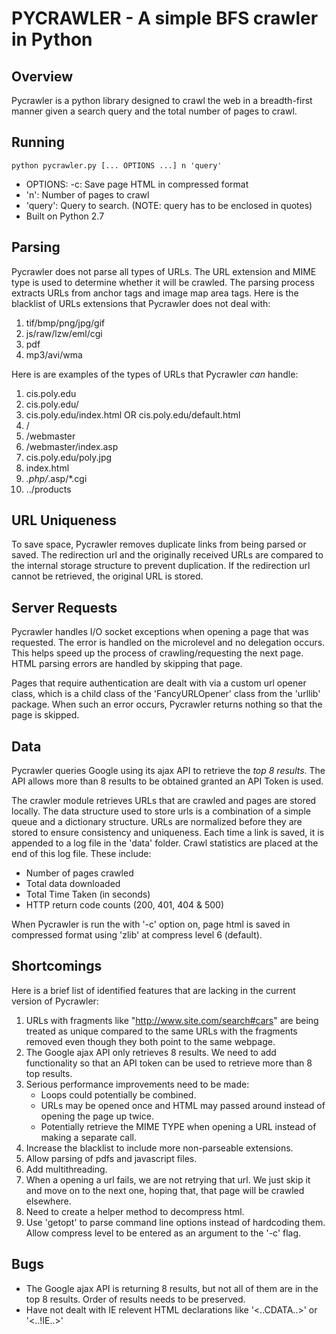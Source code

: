 PYCRAWLER - A simple BFS crawler in Python
==========================================

Overview
--------
Pycrawler is a python library designed to crawl the web in a breadth-first manner given a search query and the total
number of pages to crawl.

Running
-------
	python pycrawler.py [... OPTIONS ...] n 'query'
- OPTIONS: -c: Save page HTML in compressed format
- 'n': Number of pages to crawl
- 'query': Query to search. (NOTE: query has to be enclosed in quotes)
- Built on Python 2.7

Parsing
-------
Pycrawler does not parse all types of URLs. The URL extension and MIME type is used to determine whether it will be crawled.
The parsing process extracts URLs from anchor tags and image map area tags. Here is the blacklist of URLs extensions that
Pycrawler does not deal with:

1. tif/bmp/png/jpg/gif
2. js/raw/lzw/eml/cgi
3. pdf
4. mp3/avi/wma

Here is are examples of the types of URLs that Pycrawler *can* handle:

1.  cis.poly.edu
2.  cis.poly.edu/
3.  cis.poly.edu/index.html OR cis.poly.edu/default.html
4.  /
5.  /webmaster
6.  /webmaster/index.asp
7.  cis.poly.edu/poly.jpg
8.  index.html
9.  *.php/*.asp/*.cgi
10. ../products

URL Uniqueness
--------------
To save space, Pycrawler removes duplicate links from being parsed or saved. The redirection url and the originally received URLs
are compared to the internal storage structure to prevent duplication. If the redirection url cannot be retrieved, the original
URL is stored.

Server Requests
---------------
Pycrawler handles I/O socket exceptions when opening a page that was requested.
The error is handled on the microlevel and no delegation occurs. This helps speed up
the process of crawling/requesting the next page. HTML parsing errors are handled by skipping that page.

Pages that require authentication are dealt with via a custom url opener class, which is a child class of the
'FancyURLOpener' class from the 'urllib' package. When such an error occurs, Pycrawler returns nothing so that
the page is skipped.

Data
----
Pycrawler queries Google using its ajax API to retrieve the *top 8 results*. The API allows more than
8 results to be obtained granted an API Token is used.

The crawler module retrieves URLs that are crawled and pages are stored locally. The data structure
used to store urls is a combination of a simple queue and a dictionary structure. URLs are normalized before
they are stored to ensure consistency and uniqueness. Each time a link is saved, it is appended to a log file
in the 'data' folder. Crawl statistics are placed at the end of this log file. These include:
- Number of pages crawled
- Total data downloaded
- Total Time Taken (in seconds)
- HTTP return code counts (200, 401, 404 & 500)

When Pycrawler is run the with '-c' option on, page html is saved in compressed format using 'zlib' at compress level 6 (default).

Shortcomings
------------
Here is a brief list of identified features that are lacking in the current version of Pycrawler:

1.  URLs with fragments like "http://www.site.com/search#cars" are being treated as unique compared to the same URLs with the
    fragments removed even though they both point to the same webpage.
2.  The Google ajax API only retrieves 8 results. We need to add functionality so that an API token can be used to retrieve
    more than 8 top results. 
3.  Serious performance improvements need to be made:
	- Loops could potentially be combined.
	- URLs may be opened once and HTML may passed around instead of opening the page up twice.
	- Potentially retrieve the MIME TYPE when opening a URL instead of making a separate call.
4.  Increase the blacklist to include more non-parseable extensions.
5.  Allow parsing of pdfs and javascript files.
6.  Add multithreading.
7.  When a opening a url fails, we are not retrying that url. We just skip it and move on to the next one, hoping that, that page will be
    crawled elsewhere.
8.  Need to create a helper method to decompress html.
9.  Use 'getopt' to parse command line options instead of hardcoding them. Allow compress level to be entered as an argument to the '-c' flag.

Bugs
----

* The Google ajax API is returning 8 results, but not all of them are in the top 8 results. Order of results needs to be preserved.
* Have not dealt with IE relevent HTML declarations like '<..CDATA..>' or '<..!IE..>'
